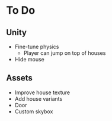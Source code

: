 # To Do

## Unity

 - Fine-tune physics
    - Player can jump on top of houses
 - Hide mouse

## Assets

 - Improve house texture
 - Add house variants
 - Door
 - Custom skybox
